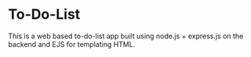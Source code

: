 # To-Do-List
This is a web based to-do-list app built using node.js + express.js on the backend and EJS for templating HTML.
